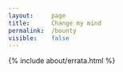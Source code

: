 ```yaml
---
layout: 	page
title: 		Change my mind 
permalink:	/bounty
visible:	false
---
```


{%	include about/errata.html	%}	
